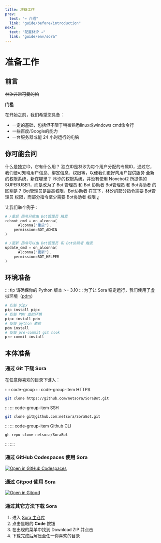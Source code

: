 ```yaml
---
title: 准备工作
prev:
  text: "← 介绍"
  link: "guide/before/introduction"
next:
  text: "配置林汐 →"
  link: "guide/env/sora"
---
```


# 准备工作

## 前言

~~林汐非常可爱的帕~~

**门槛**  

在开始之前，我们希望您具备：

* 一定的基础，包括但不限于稍微熟悉linux或windows cmd命令行
* 一些百度/Google的能力
* 一台服务器或能 24 小时运行的电脑

## 你可能会问

<ChatWindow title="你可能会问">
  <ChatMsg name="Komorebi" avatar="/images/i.jpg" onright>什么是独立ID，它有什么用？</ChatMsg>
  <ChatMsg name="林汐ᴮᴼᵀ" avatar="/logo.jpg">独立ID是林汐为每个用户分配的专属ID，通过它，我们便可知晓用户信息、绑定信息、权限等，以便我们更好向用户提供服务</ChatMsg>
  <ChatMsg name="Komorebi" avatar="/images/i.jpg" onright>全新的权限系统，新在哪里？</ChatMsg>
  <ChatMsg name="林汐ᴮᴼᵀ" avatar="/logo.jpg">林汐的权限系统，并没有使用 Nonebot2 所提供的 SUPERUSER，而是改为了 Bot 管理员 和 Bot 协助者</ChatMsg>
  <ChatMsg name="Komorebi" avatar="/images/i.jpg" onright>Bot管理员 和 Bot协助者 的区别是？</ChatMsg>
  <ChatMsg name="林汐ᴮᴼᵀ" avatar="/logo.jpg">Bot管理员是最高权限，Bot协助者 在其下，林汐的部分指令需要 Bot管理员 权限，而部分指令至少需要 Bot协助者 权限</ChatMsg>
  <ChatMsg name="Komorebi" avatar="/images/i.jpg" onright>¿</ChatMsg>
</ChatWindow>

让我们举个例子：  

```python
# /重启 指令只能由 Bot管理员 触发
reboot_cmd = on_alconna(
      Alconna("重启"),
    permission=BOT_ADMIN
)

# /更新 指令可以由 Bot管理员 和 Bot协助者 触发
update_cmd = on_alconna(
      Alconna("更新"),
    permission=BOT_HELPER
)
```

## 环境准备

::: tip
请确保你的 Python 版本 >= 3.10
:::
为了让 Sora 稳定运行，我们使用了虚拟环境（[pdm](https://github.com/pdm-project/pdm)）

```bash
# 安装 pipx
pip install pipx
# 安装 PDM 虚拟环境
pipx install pdm
# 安装 python 依赖
pdm install
# 安装 pre-commit git hook
pre-commit install
```

## 本体准备

### 通过 Git 下载 Sora

在任意你喜欢的目录下键入：

:::: code-group
::: code-group-item HTTPS

```bash
git clone https://github.com/netsora/SoraBot.git
```

:::
::: code-group-item SSH

```bash
git clone git@github.com:netsora/SoraBot.git
```

:::
::: code-group-item Github CLI

```bash
gh repo clone netsora/SoraBot
```

:::
::::

### 通过 GitHub Codespaces 使用 Sora

[![Open in GitHub Codespaces](https://github.com/codespaces/badge.svg)](https://github.com/codespaces/new?hide_repo_select=true&ref=master&repo=645755460)

### 通过 Gitpod 使用 Sora

[![Open in Gitpod](https://gitpod.io/button/open-in-gitpod.svg)](https://gitpod.io/#/https://github.com/netsora/SoraBot)

### 通过其它方法下载 Sora

1. 进入 [Sora 主仓库](https://github.com/netsora/SoraBot)
2. 点击显眼的 <Curtain>**Code**</Curtain> 按钮
3. 在出现的菜单中找到 Download ZIP 并点击
4. 下载完成后解压至任一你喜欢的目录
